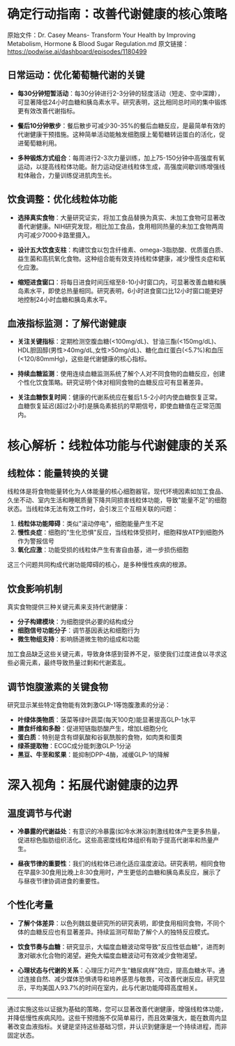 # 确定行动指南：改善代谢健康的核心策略

原始文件：Dr. Casey Means- Transform Your Health by Improving Metabolism, Hormone & Blood Sugar Regulation.md
原文链接：https://podwise.ai/dashboard/episodes/1180499

## 日常运动：优化葡萄糖代谢的关键

- **每30分钟短暂活动**：每30分钟进行2-3分钟的轻度活动（短走、空中深蹲），可显著降低24小时血糖和胰岛素水平。研究表明，这比相同总时间的集中锻炼更有效改善代谢指标。
  
- **餐后10分钟散步**：餐后散步可减少30-35%的餐后血糖反应，是最简单有效的代谢健康干预措施。这种简单活动能触发细胞膜上葡萄糖转运蛋白的活化，促进葡萄糖利用。

- **多种锻炼方式组合**：每周进行2-3次力量训练，加上75-150分钟中高强度有氧运动，以提高线粒体功能。耐力运动促进线粒体生成，高强度间歇训练增强线粒体融合，力量训练促进肌肉生长。

## 饮食调整：优化线粒体功能

- **选择真实食物**：大量研究证实，将加工食品替换为真实、未加工食物可显著改善代谢健康。NIH研究发现，相比加工食品，食用相同热量的未加工食物两周内可减少7000卡路里摄入。

- **设计五大饮食支柱**：构建饮食以包含纤维素、omega-3脂肪酸、优质蛋白质、益生菌和高抗氧化食物。这种组合能有效支持线粒体健康，减少慢性炎症和氧化应激。

- **缩短进食窗口**：将每日进食时间压缩至8-10小时窗口内，可显著改善血糖和胰岛素水平，即使总热量相同。研究表明，6小时进食窗口比12小时窗口能更好地控制24小时血糖和胰岛素水平。

## 血液指标监测：了解代谢健康

- **关注关键指标**：定期检测空腹血糖(<100mg/dL)、甘油三酯(<150mg/dL)、HDL胆固醇(男性>40mg/dL,女性>50mg/dL)、糖化血红蛋白(<5.7%)和血压(<120/80mmHg)，这些是代谢健康的核心指标。

- **持续血糖监测**：使用连续血糖监测系统了解个人对不同食物的血糖反应，创建个性化饮食策略。研究证明个体对相同食物的血糖反应可有显著差异。

- **关注血糖恢复时间**：健康的代谢系统应在餐后1.5-2小时内使血糖恢复正常。血糖恢复延迟(超过2小时)是胰岛素抵抗的早期信号，即使血糖值在正常范围内。

# 核心解析：线粒体功能与代谢健康的关系

## 线粒体：能量转换的关键

线粒体是将食物能量转化为人体能量的核心细胞器官。现代环境因素如加工食品、久坐不动、室内生活和睡眠质量下降共同损害线粒体功能，导致"能量不足"的细胞状态。当线粒体无法有效工作时，会引发三个互相关联的问题：

1. **线粒体功能障碍**：类似"滚动停电"，细胞能量产生不足
2. **慢性炎症**：细胞的"生化恐惧"反应，当线粒体受损时，细胞释放ATP到细胞外作为警报信号
3. **氧化应激**：功能受损的线粒体产生有害自由基，进一步损伤细胞

这三个问题共同构成代谢功能障碍的核心，是多种慢性疾病的根源。

## 饮食影响机制

真实食物提供三种关键元素来支持代谢健康：

- **分子构建模块**：为细胞提供必要的结构成分
- **细胞信号功能分子**：调节基因表达和细胞行为
- **微生物组支持**：影响肠道微生物的组成和功能

加工食品缺乏这些关键元素，导致身体感到营养不足，驱使我们过度进食以寻求这些必需元素，最终导致热量过剩和代谢紊乱。

## 调节饱腹激素的关键食物

研究显示某些特定食物能有效刺激GLP-1等饱腹激素的分泌：

- **叶绿体类物质**：菠菜等绿叶蔬菜(每天100克)能显著提高GLP-1水平
- **膳食纤维和多酚**：促进短链脂肪酸产生，增加L细胞分化
- **蛋白质**：特别是含有缬氨酸和谷氨酰胺的食物，如肉类和蛋类
- **绿茶提取物**：ECGC成分能刺激GLP-1分泌
- **黑豆、牛至和浆果**：能抑制DPP-4酶，减缓GLP-1的降解

# 深入视角：拓展代谢健康的边界

## 温度调节与代谢

- **冷暴露的代谢益处**：有意识的冷暴露(如冷水淋浴)刺激线粒体产生更多热量，促进棕色脂肪组织活化。这些高密度线粒体组织有助于提高代谢率和热量产生。

- **昼夜节律的重要性**：我们的线粒体已进化适应温度波动。研究表明，相同食物在早晨9:30食用比晚上8:30食用时，产生更低的血糖和胰岛素反应，展示了与昼夜节律协调进食的重要性。

## 个性化考量

- **了解个体差异**：以色列魏兹曼研究所的研究表明，即使食用相同食物，不同个体的血糖反应也有显著差异。持续监测可帮助了解个人的独特反应模式。

- **饮食节奏与血糖**：研究显示，大幅度血糖波动常导致"反应性低血糖"，进而刺激对碳水化合物的渴望。避免大幅度血糖波动可有效减少食物渴望。

- **心理状态与代谢的关系**：心理压力可产生"糖尿病样"效应，提高血糖水平。通过连接自然、减少媒体恐惧诱导和培养感恩与敬畏，可改善代谢反应。研究显示，平均美国人93.7%的时间在室内，此与代谢功能障碍高度相关。

---

通过实施这些以证据为基础的策略，您可以显著改善代谢健康，增强线粒体功能，并降低慢性疾病风险。这些干预措施不仅简单易行，而且效果强大，能在数周内显著改变血液指标。关键是坚持这些基础习惯，并认识到健康是一个持续进程，而非固定状态。
